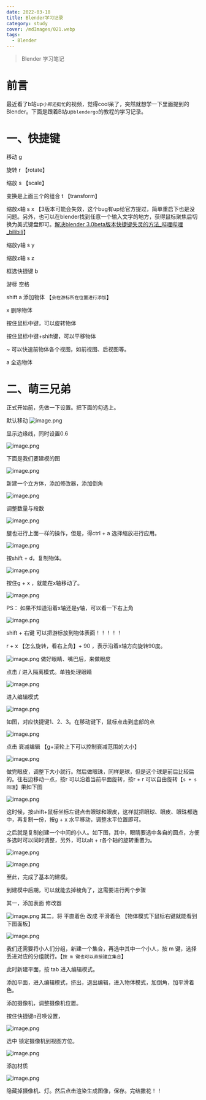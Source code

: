 ```yaml
---
date: 2022-03-18
title: Blender学习记录
category: study
cover: /mdImages/021.webp
tags:
  - Blender
---
```


> Blender 学习笔记
# 前言
最近看了b站up`小郑还挺忙`的视频，觉得cool呆了，突然就想学一下里面提到的Blender。下面是跟着B站up`blendergo`的教程的学习记录。

# 一、快捷键
移动 g

旋转 r 【rotate】

缩放 s 【scale】

变换是上面三个的组合 t 【transform】

缩放x轴 s x 【3版本可能会失效，这个bug有up给官方提过，简单重启下也是没问题。另外，也可以在blender找到任意一个输入文字的地方，获得鼠标聚焦后切换为美式键盘即可。[解决blender 3.0beta版本快捷键失灵的方法_哔哩哔哩_bilibili](https://www.bilibili.com/video/BV1GR4y1b7pv/?spm_id_from=333.880.my_history.page.click&vd_source=9aab42de6453d89ff2a1518cbe145ee3)】

缩放y轴 s y

缩放z轴 s z

框选快捷键 b

游标 空格

shift a 添加物体 【`会在游标所在位置进行添加`】

x 删除物体

按住鼠标中键，可以旋转物体

按住鼠标中键+shift键，可以平移物体

~ 可以快速前物体各个视图，如前视图、后视图等。

a 全选物体

# 二、萌三兄弟

正式开始前，先做一下设置。把下面的勾选上。

默认移动
![image.png](https://p6-juejin.byteimg.com/tos-cn-i-k3u1fbpfcp/03fa3834fc2240068747b49d2e72448a~tplv-k3u1fbpfcp-watermark.image?)

显示边缘线，同时设置0.6

![image.png](https://p6-juejin.byteimg.com/tos-cn-i-k3u1fbpfcp/281bcca6f4ac462da620f9929ab3593d~tplv-k3u1fbpfcp-watermark.image?)

下面是我们要建模的图

![image.png](https://p6-juejin.byteimg.com/tos-cn-i-k3u1fbpfcp/40ad18bc203f47c8925eb91999015ed8~tplv-k3u1fbpfcp-watermark.image?)

新建一个立方体，添加修改器，添加倒角

![image.png](https://p9-juejin.byteimg.com/tos-cn-i-k3u1fbpfcp/2b754eee24dc4804b59b70aa2b6b1d15~tplv-k3u1fbpfcp-watermark.image?)

 调整数量与段数

![image.png](https://p3-juejin.byteimg.com/tos-cn-i-k3u1fbpfcp/a0b3607e8acf4201bac9364b9b77e6b3~tplv-k3u1fbpfcp-watermark.image?)

腿也进行上面一样的操作，但是，得ctrl + a 选择缩放进行应用。

![image.png](https://p6-juejin.byteimg.com/tos-cn-i-k3u1fbpfcp/2e8af3bd4d684003a1323e4917a419e1~tplv-k3u1fbpfcp-watermark.image?)

按shift + d，复制物体。

![image.png](https://p9-juejin.byteimg.com/tos-cn-i-k3u1fbpfcp/3b7f95539cd546e0b060b60df456287a~tplv-k3u1fbpfcp-watermark.image?)

按住g + x ，就能在x轴移动了。

![image.png](https://p9-juejin.byteimg.com/tos-cn-i-k3u1fbpfcp/fec2afe403a24a45a575f4aa23307085~tplv-k3u1fbpfcp-watermark.image?)

PS：
如果不知道沿着x轴还是y轴，可以看一下右上角

![image.png](https://p3-juejin.byteimg.com/tos-cn-i-k3u1fbpfcp/2c261f0397284b208d709f39a52ad3ef~tplv-k3u1fbpfcp-watermark.image?)

shift + 右键 可以把游标放到物体表面！！！！！

r + x 【怎么旋转，看右上角】+ 90 ，表示沿着x轴方向旋转90度。


![image.png](https://p1-juejin.byteimg.com/tos-cn-i-k3u1fbpfcp/eddaef04986847029b75fd9bc8515781~tplv-k3u1fbpfcp-watermark.image?)
做好眼睛、嘴巴后，来做眼皮

点击 / 进入隔离模式。单独处理眼睛

![image.png](https://p9-juejin.byteimg.com/tos-cn-i-k3u1fbpfcp/4b2a3012936f49f0beef3c1dac508088~tplv-k3u1fbpfcp-watermark.image?)

进入编辑模式

![image.png](https://p1-juejin.byteimg.com/tos-cn-i-k3u1fbpfcp/45b2c810f3aa4689b361cbdf4836eff7~tplv-k3u1fbpfcp-watermark.image?)

如图，对应快捷键1、2、3。在移动键下，鼠标点击到底部的点

![image.png](https://p3-juejin.byteimg.com/tos-cn-i-k3u1fbpfcp/525358c6285c4f959ffbd920794d013c~tplv-k3u1fbpfcp-watermark.image?)

点击 衰减编辑 【g+滚轮上下可以控制衰减范围的大小】
    
![image.png](https://p1-juejin.byteimg.com/tos-cn-i-k3u1fbpfcp/b3c806ec86024a1a8ccdff82cb76b2d6~tplv-k3u1fbpfcp-watermark.image?)

做完眼皮，调整下大小就行。然后做眼珠，同样是球，但是这个球是前后比较扁的。往右边移动一点，按r 可以沿着当前平面旋转，按r + r 可以自由旋转【`s + s 同理`】果如下图

![image.png](https://p3-juejin.byteimg.com/tos-cn-i-k3u1fbpfcp/d9aaaa5ffe6e4699a93dc942ba0d3d5a~tplv-k3u1fbpfcp-watermark.image?)

这时候，按shift+鼠标坐标左键点击眼球和眼皮，这样就把眼球、眼皮、眼珠都选中，再复制一份，按g + x 水平移动，调整水平位置即可。

之后就是复制创建一个中间的小人。如下图，其中，眼睛要选中各自的圆点，方便多选时可以同时调整，另外，可以alt + r各个轴的旋转重置为。

![image.png](https://p3-juejin.byteimg.com/tos-cn-i-k3u1fbpfcp/d038502b29354be1a946909559910678~tplv-k3u1fbpfcp-watermark.image?)

![image.png](https://p9-juejin.byteimg.com/tos-cn-i-k3u1fbpfcp/7193df8a47fc438e8ccf5c351fdcdf10~tplv-k3u1fbpfcp-watermark.image?)

至此，完成了基本的建模。

到建模中后期，可以就能去掉棱角了，这需要进行两个步骤

其一，添加表面 修改器

![image.png](https://p1-juejin.byteimg.com/tos-cn-i-k3u1fbpfcp/96f55156aab640c5b2d0e720952d52cb~tplv-k3u1fbpfcp-watermark.image?)
其二，将 平直着色 改成 平滑着色 【物体模式下鼠标右键就能看到下图面板】

![image.png](https://p6-juejin.byteimg.com/tos-cn-i-k3u1fbpfcp/99c1ece449234e7a8759107830a1348e~tplv-k3u1fbpfcp-watermark.image?)

我们还需要将小人们分组，新建一个集合，再选中其中一个小人，按 m 键，选择丢进对应的分组就行。【`按 m 键也可以直接建立集合`】

此时新建平面，按 tab 进入编辑模式。

添加平面，进入编辑模式，挤出，退出编辑，进入物体模式，加倒角，加平滑着色。

添加摄像机，调整摄像机位置。

按住快捷键n召唤设置，

![image.png](https://p9-juejin.byteimg.com/tos-cn-i-k3u1fbpfcp/18decee159af483da4b39adecf469771~tplv-k3u1fbpfcp-watermark.image?)

选中 锁定摄像机到视图方位。

![image.png](https://p9-juejin.byteimg.com/tos-cn-i-k3u1fbpfcp/b62914ead2cd403eb92ad7064f91ccda~tplv-k3u1fbpfcp-watermark.image?)


添加材质

![image.png](https://p9-juejin.byteimg.com/tos-cn-i-k3u1fbpfcp/19c3eefe5c994fa292ff7aff911aae75~tplv-k3u1fbpfcp-watermark.image?)

隐藏掉摄像机、灯。然后点击渲染生成图像，保存。完结撒花！！